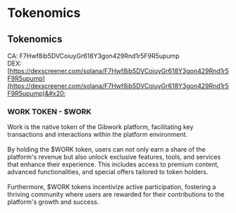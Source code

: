 # Tokenomics

## Tokenomics&#x20;

CA: F7Hwf8ib5DVCoiuyGr618Y3gon429Rnd1r5F9R5upump\
DEX: [https://dexscreener.com/solana/F7Hwf8ib5DVCoiuyGr618Y3gon429Rnd1r5F9R5upump](https://dexscreener.com/solana/F7Hwf8ib5DVCoiuyGr618Y3gon429Rnd1r5F9R5upump)&#x20;

### WORK TOKEN - $WORK

Work is the native token of the Gibwork platform, facilitating key transactions and interactions within the platform environment. \
\
By holding the $WORK token, users can not only earn a share of the platform's revenue but also unlock exclusive features, tools, and services that enhance their experience. This includes access to premium content, advanced functionalities, and special offers tailored to token holders. \
\
Furthermore, $WORK tokens incentivize active participation, fostering a thriving community where users are rewarded for their contributions to the platform's growth and success.




